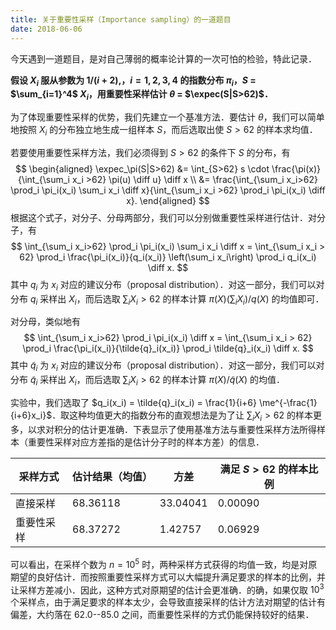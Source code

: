 ```yaml
---
title: 关于重要性采样（Importance sampling）的一道题目
date: 2018-06-06
---
```


今天遇到一道题目，是对自己薄弱的概率论计算的一次可怕的检验，特此记录．

**假设 $X_i$ 服从参数为 $1/(i+2),$，$i = 1, 2, 3, 4$ 的指数分布 $\pi_i$，$S$ $=$ $\sum_{i=1}^4$ $X_i$，用重要性采样估计 $\theta$ $=$ $\expec(S|S>62)$．**

为了体现重要性采样的优势，我们先建立一个基准方法．要估计 $\theta$，我们可以简单地按照 $X_i$ 的分布独立地生成一组样本 $S$，而后选取出使 $S > 62$ 的样本求均值．

若要使用重要性采样方法，我们必须得到 $S > 62$ 的条件下 $S$ 的分布，有
$$
\begin{aligned}
  \expec_\pi(S|S>62) &= \int_{S>62} s \cdot \frac{\pi(x)}{\int_{\sum_i x_i >62} \pi(u) \diff u} \diff x \\
  &= \frac{\int_{\sum_i x_i>62} \prod_i \pi_i(x_i) \sum_i x_i \diff x}{\int_{\sum_i x_i >62} \prod_i \pi_i(x_i) \diff x}.
\end{aligned}
$$
根据这个式子，对分子、分母两部分，我们可以分别做重要性采样进行估计．对分子，有
$$
\int_{\sum_i x_i>62} \prod_i \pi_i(x_i) \sum_i x_i \diff x = \int_{\sum_i x_i > 62} \prod_i \frac{\pi_i(x_i)}{q_i(x_i)} \left(\sum_i x_i\right) \prod_i q_i(x_i) \diff x.
$$
其中 $q_i$ 为 $x_i$ 对应的建议分布（proposal distribution）．对这一部分，我们可以对分布 $q_i$ 采样出 $X_i$，而后选取 $\sum_i X_i > 62$ 的样本计算 $\pi(X)(\sum_iX_i)/q(X)$ 的均值即可．

对分母，类似地有
$$
\int_{\sum_i x_i>62} \prod_i \pi_i(x_i) \diff x = \int_{\sum_i x_i > 62} \prod_i \frac{\pi_i(x_i)}{\tilde{q}_i(x_i)} \prod_i \tilde{q}_i(x_i) \diff x.
$$
其中 $\tilde{q}_i$ 为 $x_i$ 对应的建议分布（proposal distribution）．对这一部分，我们可以对分布 $\tilde{q}_i$ 采样出 $X_i$，而后选取 $\sum_i X_i > 62$ 的样本计算 $\pi(X)/\tilde{q}(X)$ 的均值．

实验中，我们选取了 $q_i(x_i) = \tilde{q}_i(x_i) = \frac{1}{i+6} \me^{-\frac{1}{i+6}x_i}$．取这种均值更大的指数分布的直观想法是为了让 $\sum_i X_i > 62$ 的样本更多，以求对积分的估计更准确．下表显示了使用基准方法与重要性采样方法所得样本（重要性采样对应方差指的是估计分子时的样本方差）的信息．

采样方式 | 估计结果（均值） | 方差 | 满足 $S>62$ 的样本比例
--|--|--|--
直接采样 | 68.36118 | 33.04041 | 0.00090
重要性采样 | 68.37272 | 1.42757 | 0.06929

可以看出，在采样个数为 $n = 10^5$ 时，两种采样方式获得的均值一致，均是对原期望的良好估计．而按照重要性采样方式可以大幅提升满足要求的样本的比例，并让采样方差减小．因此，这种方式对原期望的估计会更准确．的确，如果仅取 $10^3$ 个采样点，由于满足要求的样本太少，会导致直接采样的估计方法对期望的估计有偏差，大约落在 62.0--85.0 之间，而重要性采样的方式仍能保持较好的结果．
